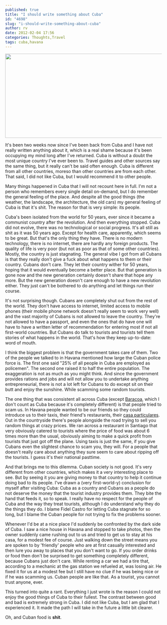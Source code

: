 ```yaml
---
published: true
title: "I should write something about Cuba"
id: "4698"
slug: "i-should-write-something-about-cuba"
author: rv
date: 2012-02-04 17:56
categories: Thoughts,Travel
tags: cuba,havana
---
```

<a href="https://s3.amazonaws.com/cfwblog/uploads/2012/02/IMG_6038.jpg"><img class="aligncenter size-full wp-image-4700" title="IMG_6038sml" src="https://s3.amazonaws.com/cfwblog/uploads/2012/02/IMG_6038sml.jpg" alt="" width="600" height="271" /></a>

It's been two weeks now since I've been back from Cuba and I have not really written anything about it, which is a real shame because it's been occupying my mind long after I've returned. Cuba is without a doubt the most unique country I've ever been to. Travel guides and other sources say the same thing, but it really can't be said often enough. Cuba is different from all other countries, moreso than other countries are from each other. That said, I did not like Cuba, but I would recommend it to other people.

Many things happened in Cuba that I will not recount here in full. I'm not a person who remembers every single detail on-demand, but I do remember the general feeling of the place. And despite all the good things (the weather, the landscape, the architecture, the old cars) my general feeling of Cuba is that it's shit. The reason for that is very simple: its people.

Cuba's been isolated from the world for 50 years, ever since it became a communist country after the revolution. And then everything stopped. Cuba did not evolve, there was no technological or social progress. It's all still as shit as it was 50 years ago. Except for health care, apparently, which seems to be great. But that's the only thing they have. There is no modern technology, there is no internet, there are hardly any foreign products. The quality of life is very poor (but not as poor as that of some other countries). Mostly, the country is just stagnating. The general vibe I got from all Cubans is that they really don't give a fuck about what happens to them or their country. Cubans don't care. They let their country wither for 50 years, hoping that it would eventually become a better place. But that generation is gone now and the new generation certainly doesn't share that hope any more. But the new generation doesn't care enough to have a new revolution either. They just can't be bothered to do anything and let things run their course.

It's not surprising though. Cubans are completely shut out from the rest of the world. They don't have access to internet, limited access to mobile phones (their mobile phone network doesn't really seem to work very well) and the vast majority of Cubans is not allowed to leave the country. They're not allowed to have a passport, and even the ones that do have one will have to have a written letter of recommendation for entering most if not all first-world countries. But Cubans do talk to tourists and tourists tell them stories of what happens in the world. That's how they keep up-to-date: word of mouth.

I think the biggest problem is that the government takes care of them. Two of the people we talked to in Havana mentioned how large the Cuban police force is. The first one said "25% of all people in Cuba are employed as policemen". The second one raised it to half the entire population. The exaggeration is not as much as you might think. And since the government provides rations and jobs and will not allow you to undertake anything entrepreneurial, there is not a lot left for Cubans to do except sit on their butt and enjoy the sunshine. While scamming some random tourists.

The one thing that was consistent all across Cuba (except <a href="https://en.wikipedia.org/wiki/Baracoa" target="_blank">Baracoa</a>, which I don't count as Cuba because it's completely different) is that people tried to scam us. In Havana people wanted to be our friends so they could introduce us to their taxis, their friend's restaurants, their <a href="https://en.wikipedia.org/wiki/Casa_particular" target="_blank">casa particulares</a>. Out in the countryside there's people alongside the road trying to sell you random things at crazy prices. We ran across a restaurant in Santiago that very obviously catered to tourists where the price of food was about 6 times more than the usual, obviously aiming to make a quick profit from tourists that just got off the plane. Using taxis is just the same, if you give Cubans even the slightest chance to scam you, they will. For a people that doesn't really care about anything they sure seem to care about ripping off the tourists. I guess it's their national pasttime.

And that brings me to this dilemma. Cuban society is not good. It's very different from other countries, which makes it a very interesting place to see. But by seeing it you are giving money to that country to help it continue doing bad to its people. I've drawn a (very first-world-y) conclusion for myself after visiting Cuba: Cuba as a country and Cubans as a people do not deserve the money that the tourist industry provides them. They bite the hand that feeds it, so to speak. I really have no respect for the people of Cuba and the way they treat tourists, although I do understand why they do the things they do. I blame Fidel Castro for letting Cuba stagnate for so long, but I blame the Cuban people for not trying to fix the problems sooner.

Whenever I'd be at a nice place I'd suddenly be confronted by the dark side of Cuba. I saw a nice house in Havana and stopped to take photos, then the owner suddenly came rushing out to us and tried to get us to stay at his casa, for a modest fee of course. Just walking down the street means you are spoken to by 'friendly' people who are at first casually interested and then lure you away to places that you don't want to go. If you order drinks or food then don't be surprised to get something completely different, because Cubans just don't care. While renting a car we had a tire that, according to a mechanic at the gas station we refueled at, was losing air. He fixed it for us at a modest fee but I still have no clue if he was being nice or if he was scamming us. Cuban people are like that. As a tourist, you cannot trust anyone, ever.

This turned into quite a rant. Everything I just wrote is the reason I could not enjoy the good things of Cuba to their fullest. The contrast between good and bad is extremely strong in Cuba. I did not like Cuba, but I am glad that I experienced it. It made the path I will take in the future a little bit clearer.

Oh, and Cuban food is <strong>shit</strong>.

&nbsp;